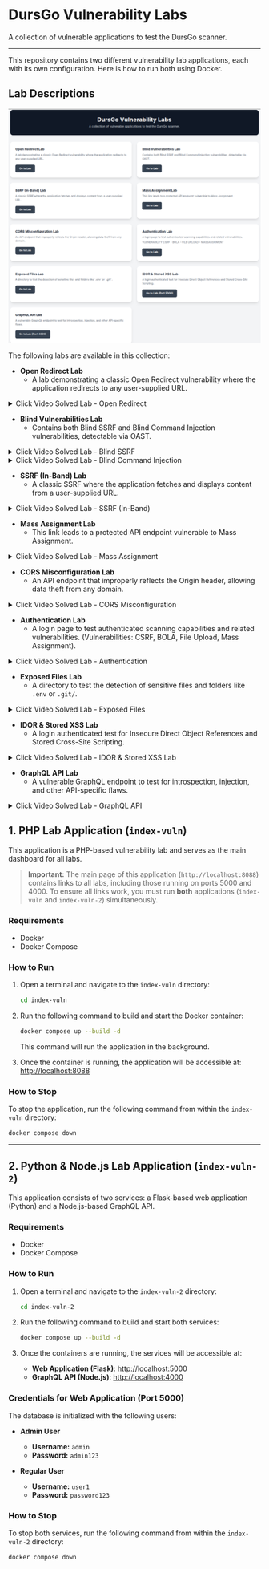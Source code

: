 # DursGo Vulnerability Labs

A collection of vulnerable applications to test the DursGo scanner.

---

This repository contains two different vulnerability lab applications, each with its own configuration. Here is how to run both using Docker.

## Lab Descriptions

<p align="center">
  <img src="images/lab-dursgo.png" width="720">
</p>

The following labs are available in this collection:

-   **Open Redirect Lab**
    -   A lab demonstrating a classic Open Redirect vulnerability where the application redirects to any user-supplied URL.

<details>
<summary>Click Video Solved Lab - Open Redirect</summary>

<video src="https://private-user-images.githubusercontent.com/45521655/479785014-a203e41d-8564-4f4c-aa15-1d2d2623a00f.mp4" width="600" controls>
  Your browser does not support the video tag.
</video>
</details>

-   **Blind Vulnerabilities Lab**
    -   Contains both Blind SSRF and Blind Command Injection vulnerabilities, detectable via OAST.

<details>
<summary>Click Video Solved Lab - Blind SSRF</summary>

<video src="https://private-user-images.githubusercontent.com/45521655/479798009-5f9b91bb-35e1-4a91-ab89-fd40ff2487e8.mp4" width="600" controls>
  Your browser does not support the video tag.
</video>
</details>

<details>
<summary>Click Video Solved Lab - Blind Command Injection</summary>

<video src="https://private-user-images.githubusercontent.com/45521655/479790596-634af174-ff48-4dbe-810e-5d0568c0603e.mp4" width="600" controls>
  Your browser does not support the video tag.
</video>
</details>

-   **SSRF (In-Band) Lab**
    -   A classic SSRF where the application fetches and displays content from a user-supplied URL.

<details>
<summary>Click Video Solved Lab - SSRF (In-Band)</summary>

<video src="https://private-user-images.githubusercontent.com/45521655/479798737-4c3c1e3e-82ec-466d-9342-0bd885549116.mp4" width="600" controls>
  Your browser does not support the video tag.
</video>
</details>

-   **Mass Assignment Lab**
    -   This link leads to a protected API endpoint vulnerable to Mass Assignment.

<details>
<summary>Click Video Solved Lab - Mass Assignment</summary>

<video src="https://private-user-images.githubusercontent.com/45521655/479799073-70e66ed2-74d9-4f1a-bbf2-06cd732eb06c.mp4" width="600" controls>
  Your browser does not support the video tag.
</video>
</details>

-   **CORS Misconfiguration Lab**
    -   An API endpoint that improperly reflects the Origin header, allowing data theft from any domain.

<details>
<summary>Click Video Solved Lab - CORS Misconfiguration</summary>

<video src="https://private-user-images.githubusercontent.com/45521655/479799268-829f472e-e211-4cdb-92ea-6b6784230fb0.mp4" width="600" controls>
  Your browser does not support the video tag.
</video>
</details>

-   **Authentication Lab**
    -   A login page to test authenticated scanning capabilities and related vulnerabilities. (Vulnerabilities: CSRF, BOLA, File Upload, Mass Assignment).

<details>
<summary>Click Video Solved Lab - Authentication</summary>

<video src="https://private-user-images.githubusercontent.com/45521655/479801656-be768dc6-133b-4e51-9d50-c3246ff96c6f.mp4" width="600" controls>
  Your browser does not support the video tag.
</video>
</details>

-   **Exposed Files Lab**
    -   A directory to test the detection of sensitive files and folders like `.env` or `.git/`.

<details>
<summary>Click Video Solved Lab - Exposed Files</summary>

<video src="https://private-user-images.githubusercontent.com/45521655/479800336-7ed8ad1a-d2ee-4390-90ec-c2532bfd818a.mp4" width="600" controls>
  Your browser does not support the video tag.
</video>
</details>

-   **IDOR & Stored XSS Lab**
    -   A login authenticated test for Insecure Direct Object References and Stored Cross-Site Scripting.

<details>
<summary>Click Video Solved Lab - IDOR & Stored XSS Lab</summary>

<video src="https://private-user-images.githubusercontent.com/45521655/479801887-c9e4c968-d195-462d-ab58-52cbc54ef4ee.mp4" width="600" controls>
  Your browser does not support the video tag.
</video>
</details>

-   **GraphQL API Lab**
    -   A vulnerable GraphQL endpoint to test for introspection, injection, and other API-specific flaws.

<details>
<summary>Click Video Solved Lab - GraphQL API </summary>

<video src="https://private-user-images.githubusercontent.com/45521655/479800821-a9e345b5-e261-4659-9ba7-8b6a434b77e5.mp4" width="600" controls>
  Your browser does not support the video tag.
</video>
</details>

## 1. PHP Lab Application (`index-vuln`)

This application is a PHP-based vulnerability lab and serves as the main dashboard for all labs.

> **Important:** The main page of this application (`http://localhost:8088`) contains links to all labs, including those running on ports 5000 and 4000. To ensure all links work, you must run **both** applications (`index-vuln` and `index-vuln-2`) simultaneously.

### Requirements
- Docker
- Docker Compose

### How to Run
1.  Open a terminal and navigate to the `index-vuln` directory:
    ```bash
    cd index-vuln
    ```

2.  Run the following command to build and start the Docker container:
    ```bash
    docker compose up --build -d
    ```
    This command will run the application in the background.

3.  Once the container is running, the application will be accessible at:
    [http://localhost:8088](http://localhost:8088)

### How to Stop
To stop the application, run the following command from within the `index-vuln` directory:
```bash
docker compose down
```

---

## 2. Python & Node.js Lab Application (`index-vuln-2`)

This application consists of two services: a Flask-based web application (Python) and a Node.js-based GraphQL API.

### Requirements
- Docker
- Docker Compose

### How to Run
1.  Open a terminal and navigate to the `index-vuln-2` directory:
    ```bash
    cd index-vuln-2
    ```

2.  Run the following command to build and start both services:
    ```bash
    docker compose up --build -d
    ```

3.  Once the containers are running, the services will be accessible at:
    - **Web Application (Flask)**: [http://localhost:5000](http://localhost:5000)
    - **GraphQL API (Node.js)**: [http://localhost:4000](http://localhost:4000)

### Credentials for Web Application (Port 5000)
The database is initialized with the following users:

- **Admin User**
  - **Username:** `admin`
  - **Password:** `admin123`

- **Regular User**
  - **Username:** `user1`
  - **Password:** `password123`

### How to Stop
To stop both services, run the following command from within the `index-vuln-2` directory:
```bash
docker compose down
